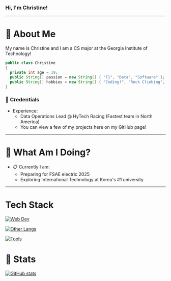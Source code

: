 ### Hi, I'm Christine!
-----
# :ferris_wheel: About Me
My name is Christine and I am a CS major at the Georgia Institute of Technology!

```java
public class Christine
{
  private int age = 19;
  public String[] passion = new String[] { "F1", "Data", "Software" };
  public String[] hobbies = new String[] { "Coding!", "Rock Climbing", "Baking" };
}
```
### :rocket: Credentials
- Experience:
  - Data Operations Lead @ HyTech Racing (Fastest team in North America)
  - You can view a few of my projects here on my GitHub page!
-----

# 🤔  What Am I Doing?
- :clipboard: Currently I am:
  - Preparing for FSAE electric 2025
  - Exploring International Technology at Korea's #1 university
-----

# Tech Stack
[![Web Dev](https://skillicons.dev/icons?i=html,css,js,ts,mongodb,react,nodejs,&theme=dark)](https://skillicons.dev)

[![Other Langs](https://skillicons.dev/icons?i=python,java,cpp&theme=dark)](https://skillicons.dev)

[![Tools](https://skillicons.dev/icons?i=vscode,postman,github&theme=dark)](https://skillicons.dev)

# 🌱 Stats
[![GitHub stats](https://github-readme-stats.vercel.app/api?username=aesteri)](https://github.com/anuraghazra/github-readme-stats)
